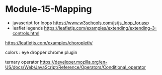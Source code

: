 # Module-15-Mapping

* javascript for loops https://www.w3schools.com/js/js_loop_for.asp
* leaflet legends https://leafletjs.com/examples/extending/extending-3-controls.html

https://leafletjs.com/examples/choropleth/

colors : eye dropper chrome plugin

ternary operator https://developer.mozilla.org/en-US/docs/Web/JavaScript/Reference/Operators/Conditional_operator